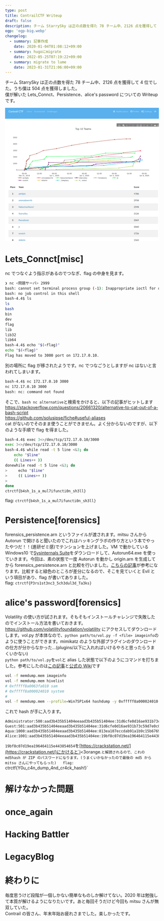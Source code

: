 ```yaml
---
type: post
title: ContrailCTF Writeup
draft: false
description: チーム StarrySky は正の点数を得た 78 チーム中、2126 点を獲得して 4 位でした。うち僕は 504 点を獲得しました。 
ogp: 'ogp-big.webp'
changelog:
  - summary: 記事作成
    date: 2020-01-04T01:08:12+09:00
  - summary: hugoにmigrate
    date: 2022-05-25T07:19:22+09:00
  - summary: migrate to lume
    date: 2023-01-31T21:06:00+09:00
---
```


チーム StarrySky は正の点数を得た 78 チーム中、2126 点を獲得して 4 位でした。うち僕は 504 点を獲得しました。  
僕が解いた Lets_Connct、Persistence、alice's password についての Writeup です。

![](./p-1.png)

# Lets_Connct[misc]

nc でつなぐよう指示があるのでつなぎ、flag の中身を見ます。

```bash
❯ nc <問題サーバ> 2999
bash: cannot set terminal process group (-1): Inappropriate ioctl for device
bash: no job control in this shell
bash-4.4$ ls
ls
bash
bin
dev
flag
lib
lib32
lib64
bash-4.4$ echo "$(<flag)"
echo "$(<flag)"
Flag has moved to 3000 port on 172.17.0.10.
```

別の場所に flag が移されたようです。nc でつなごうとしますが nc はないと言われてしまいます。

```bash
bash-4.4$ nc 172.17.0.10 3000
nc 172.17.0.10 3000
bash: nc: command not found
```

そこで、`bash nc alternative`と検索をかけると、以下の記事がヒットします  
https://stackoverflow.com/questions/20661320/alternative-to-cat-out-of-a-bash-script  
https://github.com/solusipse/fiche#useful-aliases  
cat がないのでそのまま使うことができません。よく分からないのですが、以下のような手順で flag を得ました。

```bash
bash-4.4$ exec 3<>/dev/tcp/172.17.0.10/3000
exec 3<>/dev/tcp/172.17.0.10/3000
bash-4.4$ while read -t 5 line <&3; do
    echo "$line"
    (( Lines++ ))
donewhile read -t 5 line <&3; do
>     echo "$line"
>     (( Lines++ ))
>
done
ctrctf{b4sh_1s_a_mul7ifuncti0n_sh3ll}
```

flag: `ctrctf{b4sh_1s_a_mul7ifuncti0n_sh3ll}`

# Persistence[forensics]

forensics_persistence.arn というファイルが渡されます。mitsu さんから Autorun で開けると聞いたのでこれはハッキングラボの作り方という本でやったやつだ！！(進研ゼミ感)でテンションを上げました。VM で動かしている Windows10 で[Sysinternals Suite](https://docs.microsoft.com/ja-jp/sysinternals/downloads/sysinternals-suite)をダウンロードして、Autorun64.exe を使っていきます。今回は、素の状態で一度 Autorun を動かし origin.arn を生成してから forensics_persistence.arn と比較を行いました。[こちらの記事](https://www.atmarkit.co.jp/ait/articles/1407/28/news021.html)が参考になります。比較すると緑色のところが差分になるので、そこを見ていくと Evil という項目があり、flag が書いてありました。  
flag: `ctrctf{P3rs1st3nc3_5ch3dul3d_Ta3ks}`

# alice's password[forensics]

Volatility の使い方が試されます。そもそもインストールチャレンジで失敗したのでインストール方法を書いておきます。  
https://github.com/volatilityfoundation/volatility にアクセスしてダウンロードします。vol.py が本体なので、`python path/to/vol.py -f <file> imageinfo`のように使うことができます。mimikatz のような外部プラグインのダウンロードの仕方が分からなかった...(plugins/以下に入れればいけるやろと思ったらうまくいかない)  
`python path/to/vol.py`を`vol`と alias した状態で以下のようにコマンドを打ちました。参考にしたのは[この記事](https://www.andreafortuna.org/2017/11/15/how-to-retrieve-users-passwords-from-a-windows-memory-dump-using-volatility/)と[公式の Wiki](https://github.com/volatilityfoundation/volatility/wiki/Command-Reference)です

```bash
vol -f memdump.mem imageinfo
vol -f memdump.mem hivelist
# 0xfffff8a0063fa010 sam
# 0xfffff8a000024010 system
#
vol -f memdump.mem --profile=Win7SP1x64 hashdump -y 0xfffff8a000024010 -s 0xfffff8a0063fa010 > hashes.txt
```

これで hash が手に入ります。

```text
Administrator:500:aad3b435b51404eeaad3b435b51404ee:31d6cfe0d16ae931b73c59d7e0c089c0:::
Guest:501:aad3b435b51404eeaad3b435b51404ee:31d6cfe0d16ae931b73c59d7e0c089c0:::
Aqua:1000:aad3b435b51404eeaad3b435b51404ee:813ea107eccdab91a1b9c15b67693cb4:::
Alice:1001:aad3b435b51404eeaad3b435b51404ee:19bf8c07d19ea196464115e443854654:::
```

`19bf8c07d19ea196464115e443854654`を[https://crackstation.net/](https://crackstation.net/)にかけると`i<3orange.`と解読されるので、これの md5hash が ZIP のパスワードになります。(うまくいかなかったので最後の md5 から mitsu さんにやってもらった)  
flag: `ctrctf{Y0u_c4n_dump_4nd_cr4ck_hash!}`

# 解けなかった問題

# once_again

# Hacking Battler

# LegacyBlog

# 終わりに

毎度思うけど段階が一個しかない簡単なものしか解けてない。2020 年は勉強して本質が解けるようになりたいです。あと毎回そうだけど今回も mitsu さんが無双していた。  
Contrail の皆さん、年末年始お疲れさまでした。楽しかったです。
